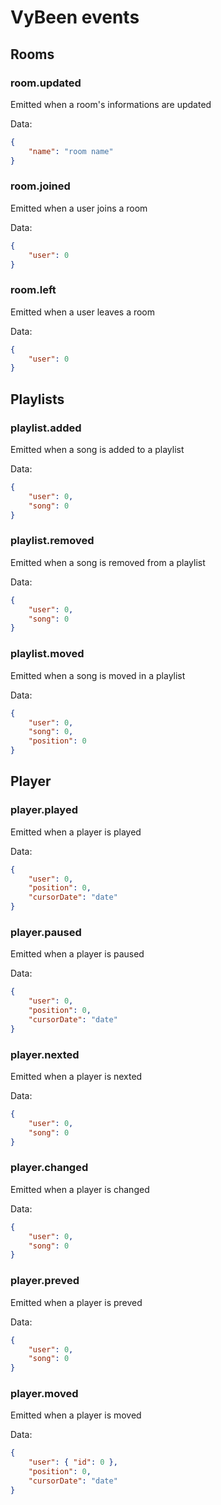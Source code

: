 # VyBeen events

## Rooms
### room.updated
Emitted when a room's informations are updated

Data:
```json
{
    "name": "room name"
}
```

### room.joined
Emitted when a user joins a room

Data:
```json
{
    "user": 0
}
```

### room.left
Emitted when a user leaves a room

Data:
```json
{
    "user": 0
}
```

## Playlists
### playlist.added
Emitted when a song is added to a playlist

Data:
```json
{
    "user": 0,
    "song": 0
}
```

### playlist.removed
Emitted when a song is removed from a playlist

Data:
```json
{
    "user": 0,
    "song": 0
}
```

### playlist.moved
Emitted when a song is moved in a playlist

Data:
```json
{
    "user": 0,
    "song": 0,
    "position": 0
}
```

## Player
### player.played
Emitted when a player is played

Data:
```json
{
    "user": 0,
    "position": 0,
    "cursorDate": "date"
}
```

### player.paused
Emitted when a player is paused

Data:
```json
{
    "user": 0,
    "position": 0,
    "cursorDate": "date"
}
```

### player.nexted
Emitted when a player is nexted

Data:
```json
{
    "user": 0,
    "song": 0
}
```

### player.changed
Emitted when a player is changed

Data:
```json
{
    "user": 0,
    "song": 0
}
```

### player.preved
Emitted when a player is preved

Data:
```json
{
    "user": 0,
    "song": 0
}
```

### player.moved
Emitted when a player is moved

Data:
```json
{
    "user": { "id": 0 },
    "position": 0,
    "cursorDate": "date"
}
```